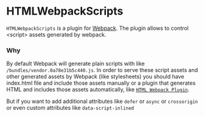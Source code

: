 # HTMLWebpackScripts
`HTMLWebpackScripts` is a plugin for [Webpack](https://webpack.js.org/). The plugin allows to control &lt;script> assets generated by webpack.

### Why
By default Webpack will generate plain scripts with like `/bundles/vendor.0a78e31b5c440.js`. In order to serve these script assets and  other generated assets by Webpack (like stylesheets) you should have index.html file and include those assets manually or a plugin that generates HTML and includes those assets automatically, like [`HTML Webpack Plugin`](https://www.npmjs.com/package/html-webpack-plugin).

But if you want to add additional attributes like `defer` or `async` or `crossorigin` or even custom attributes like `data-script-inlined`
